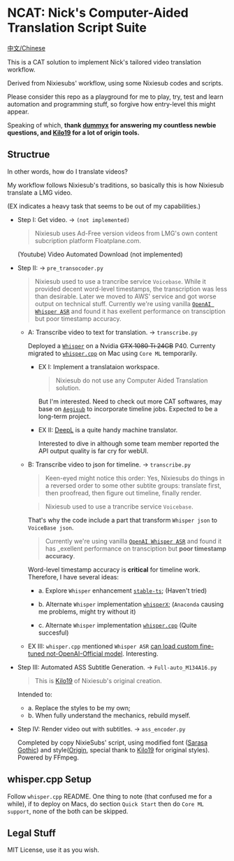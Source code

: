 # NCAT: Nick's Computer-Aided Translation Script Suite

[中文/Chinese](README_zh-cn.md)

This is a CAT solution to implement Nick's tailored video translation workflow.

Derived from Nixiesubs' workflow, using some Nixiesub codes and scripts.

Please consider this repo as a playground for me to play, try, test and learn automation and programming stuff, so forgive how entry-level this might appear.

Speaking of which, __thank [dummyx](https://github.com/dummyx) for answering my countless newbie questions, and [Kilo19](https://github.com/Kilo19) for a lot of origin tools.__

## Structrue

In other words, how do I translate videos?

My workflow follows Nixiesub's traditions, so basically this is how Nixiesub translate a LMG video.

(EX indicates a heavy task that seems to be out of my capabilities.)

- Step I: Get video.  -> `(not implemented)`

  >Nixiesub uses Ad-Free version videos from LMG's own content subcription platform Floatplane.com.

  (Youtube) Video Automated Download (not implemented)
- Step II:  -> `pre_transocoder.py`
  
  >Nixiesub used to use a trancribe service `Voicebase`. While it provided decent word-level timestamps, the transcription was less than desirable. Later we moved to AWS' service and got worse output on technical stuff. Currently we're using vanilla [`OpenAI Whisper ASR`](https://github.com/openai/whisper) and found it has exellent performance on transciption but poor timestamp accuracy.

  - A: Transcribe video to text for translation.  -> `transcribe.py`

      Deployed a [`Whisper`](https://github.com/openai/whisper) on a Nvidia ~~GTX 1080 Ti 24GB~~ P40. Currenty migrated to [`whisper.cpp`](https://github.com/ggerganov/whisper.cpp) on Mac using `Core ML` temporarily.

    - EX I: Implement a translataion workspace.
  
      >Nixiesub do not use any Computer Aided Translation solution.

      But I'm interested. Need to check out more CAT softwares, may base on [`Aegisub`](https://github.com/TypesettingTools/Aegisub) to incorporate timeline jobs. Expected to be a long-term project.

    - EX II: [DeepL](https://www.deepl.com/translator) is a quite handy machine translator.

      Interested to dive in although some team member reported the API output quality is far cry for webUI.

  - B: Transcribe video to json for timeline.  -> `transcribe.py`

    >Keen-eyed might notice this order: Yes, Nixiesubs do things in a reversed order to some other subtite groups: translate first, then proofread, then figure out timeline, finally render.

    >Nixiesub used to use a trancribe service `Voicebase`.

    That's why the code include a part that transform `Whisper json` to `VoiceBase json`.

    >Currently we're using vanilla [`OpenAI Whisper ASR`](https://github.com/openai/whisper) and found it has _exellent performance on transciption but __poor timestamp accuracy__.

    Word-level timestamp accuracy is __critical__ for timeline work. Therefore, I have several ideas:

    - a. Explore `Whisper` enhancement [`stable-ts`](https://github.com/jianfch/stable-ts); (Haven't tried)

    - b. Alternate `Whisper` implementation [`whisperX`](https://github.com/m-bain/whisperX); (`Anaconda` causing me problems, might try without it)

    - c. Alternate `Whisper` implementation [`whisper.cpp`](https://github.com/ggerganov/whisper.cpp) (Quite succesful)

  - EX III: `whisper.cpp`  mentioned `Whisper ASR` [can load custom fine-tuned not-OpenAI-Official model](https://github.com/ggerganov/whisper.cpp/blob/master/models/README.md#fine-tuned-models). Interesting.

- Step III: Automated ASS Subtitle Generation.  -> `Full-auto_M134A16.py`
  >This is [Kilo19](https://github.com/Kilo19) of Nixiesub's original creation.
  
  Intended to:

  - a. Replace the styles to be my own;
  - b. When fully understand the mechanics, rebuild myself.

- Step IV: Render video out with subtitles.  -> `ass_encoder.py`

  Completed by copy NixieSubs' script, using modified font ([Sarasa Gothic](https://github.com/be5invis/Sarasa-Gothic)) and style([Origin](https://github.com/Kilo19/NixieVideoKit), special thank to [Kilo19](https://github.com/Kilo19) for original styles). Powered by FFmpeg.

## whisper.cpp Setup

Follow `whisper.cpp` README. One thing to note (that confused me for a while), if to deploy on Macs, do section `Quick Start` then do `Core ML support`, none of the both can be skipped.

## Legal Stuff

MIT License, use it as you wish.
